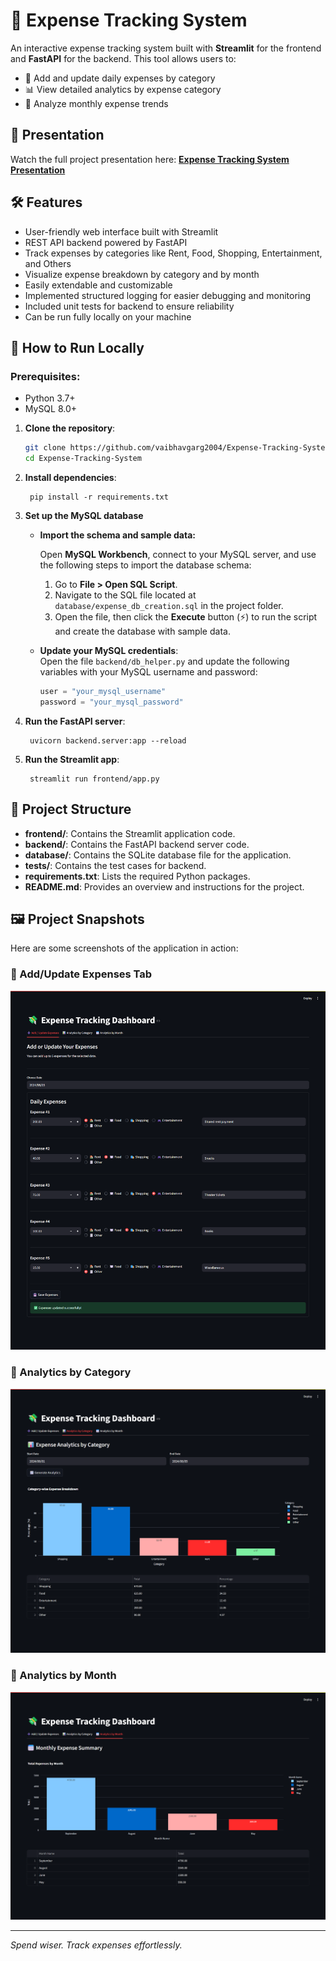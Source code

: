# 🧾 Expense Tracking System

An interactive expense tracking system built with **Streamlit** for the frontend and **FastAPI** for the backend. This tool allows users to:

- 📝 Add and update daily expenses by category  
- 📊 View detailed analytics by expense category  
- 📆 Analyze monthly expense trends

## 🎥 Presentation
Watch the full project presentation here: **[Expense Tracking System Presentation](https://vaibhav-projects.my.canva.site/expense-tracking-system)**

## 🛠 Features  
- User-friendly web interface built with Streamlit  
- REST API backend powered by FastAPI  
- Track expenses by categories like Rent, Food, Shopping, Entertainment, and Others  
- Visualize expense breakdown by category and by month  
- Easily extendable and customizable
- Implemented structured logging for easier debugging and monitoring
- Included unit tests for backend to ensure reliability 
- Can be run fully locally on your machine

## 🚀 How to Run Locally  
### Prerequisites:  
- Python 3.7+
- MySQL 8.0+

1. **Clone the repository**:
   ```bash
   git clone https://github.com/vaibhavgarg2004/Expense-Tracking-System.git
   cd Expense-Tracking-System
   ```
2. **Install dependencies**:   
   ```commandline
    pip install -r requirements.txt
   ```
3. **Set up the MySQL database**
 
   - **Import the schema and sample data:**

     Open **MySQL Workbench**, connect to your MySQL server, and use the following steps to import the database schema:

      1. Go to **File > Open SQL Script**.
      2. Navigate to the SQL file located at `database/expense_db_creation.sql` in the project folder.
      3. Open the file, then click the **Execute** button (⚡) to run the script and create the database with sample data.

   - **Update your MySQL credentials**:  
     Open the file `backend/db_helper.py` and update the following variables with your MySQL username and password:
     
     ```python
     user = "your_mysql_username"
     password = "your_mysql_password"
     ```
4. **Run the FastAPI server**:   
   ```commandline
    uvicorn backend.server:app --reload
   ```
5. **Run the Streamlit app**:   
   ```commandline
    streamlit run frontend/app.py
   ```

## 📂 Project Structure

- **frontend/**: Contains the Streamlit application code.
- **backend/**: Contains the FastAPI backend server code.
- **database/**: Contains the SQLite database file for the application.
- **tests/**: Contains the test cases for backend.
- **requirements.txt**: Lists the required Python packages.
- **README.md**: Provides an overview and instructions for the project.

## 🖼️ Project Snapshots

Here are some screenshots of the application in action:

### 🔹 Add/Update Expenses Tab
![Add/Update](Add-Update-Tab.png)

### 🔹 Analytics by Category
![Category Analytics](Analytics-By-Category-Tab.png)

### 🔹 Analytics by Month
![Monthly Analytics](Analytics-By-Month-Tab.png)

---
*Spend wiser. Track expenses effortlessly.*

